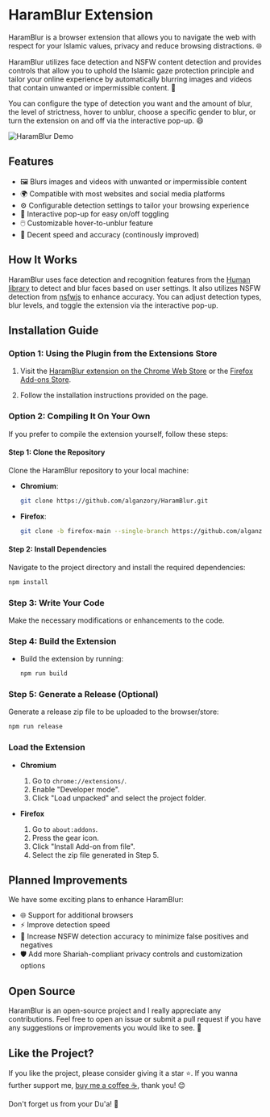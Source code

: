 # HaramBlur Extension

HaramBlur is a browser extension that allows you to navigate the web with respect for your Islamic values, privacy and reduce browsing distractions. 🌐

HaramBlur utilizes face detection and NSFW content detection and provides controls that allow you to uphold the Islamic gaze protection principle and tailor your online experience by automatically blurring images and videos that contain unwanted or impermissible content. 🚫

You can configure the type of detection you want and the amount of blur, the level of strictness, hover to unblur, choose a specific gender to blur, or turn the extension on and off via the interactive pop-up. 😄

![HaramBlur Demo](demos/demo1.png)

## Features

- 🖼️ Blurs images and videos with unwanted or impermissible content
- 🌍 Compatible with most websites and social media platforms
- ⚙️ Configurable detection settings to tailor your browsing experience
- 🔄 Interactive pop-up for easy on/off toggling
- 🖱️ Customizable hover-to-unblur feature
- 🚀 Decent speed and accuracy (continously improved)

## How It Works

HaramBlur uses face detection and recognition features from the [Human library](https://github.com/vladmandic/human) to detect and blur faces based on user settings. It also utilizes NSFW detection from [nsfwjs](https://github.com/infinitered/nsfwjs/) to enhance accuracy. You can adjust detection types, blur levels, and toggle the extension via the interactive pop-up.

## Installation Guide

### Option 1: Using the Plugin from the Extensions Store

1. Visit the [HaramBlur extension on the Chrome Web Store](https://chrome.google.com/webstore/detail/haramblur/pbcoegikffnadpahojjhgdladmmddeji) or the [Firefox Add-ons Store](https://addons.mozilla.org/addon/haramblur/).

2. Follow the installation instructions provided on the page.

### Option 2: Compiling It On Your Own

If you prefer to compile the extension yourself, follow these steps:

#### Step 1: Clone the Repository

Clone the HaramBlur repository to your local machine:

- **Chromium**:
    ```bash
    git clone https://github.com/alganzory/HaramBlur.git
    ```

- **Firefox**:
    ```bash
    git clone -b firefox-main --single-branch https://github.com/alganzory/HaramBlur.git
    ```

#### Step 2: Install Dependencies

Navigate to the project directory and install the required dependencies:

```bash
npm install 
```

### Step 3: Write Your Code

Make the necessary modifications or enhancements to the code.

### Step 4: Build the Extension

-   Build the extension by running:
    ```bash
    npm run build
    ```

### Step 5: Generate a Release (Optional)

Generate a release zip file to be uploaded to the browser/store:

```bash
npm run release
```

### Load the Extension

- **Chromium**

    1. Go to `chrome://extensions/`.
    2. Enable "Developer mode".
    3. Click "Load unpacked" and select the project folder.

- **Firefox**

    1. Go to `about:addons`.
    2. Press the gear icon.
    3. Click "Install Add-on from file".
    4. Select the zip file generated in Step 5.

## Planned Improvements

We have some exciting plans to enhance HaramBlur:

- 🌐 Support for additional browsers
- ⚡ Improve detection speed
- 🎯 Increase NSFW detection accuracy to minimize false positives and negatives
- 🛡️ Add more Shariah-compliant privacy controls and customization options

## Open Source

HaramBlur is an open-source project and I really appreciate any contributions. Feel free to open an issue or submit a pull request if you have any suggestions or improvements you would like to see. 🌟

## Like the Project?

If you like the project, please consider giving it a star ⭐️. If you wanna further support me, [buy me a coffee ☕️](https://www.buymeacoffee.com/alganzory), thank you! 😊

Don't forget us from your Du'a! 🤲
